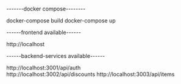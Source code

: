 -------docker compose--------

docker-compose build 
docker-compose up  

------frontend available------

http://localhost

------backend-services available------

http://localhost:3001/api/auth  
http://localhost:3002/api/discounts
http://localhost:3003/api/items 
